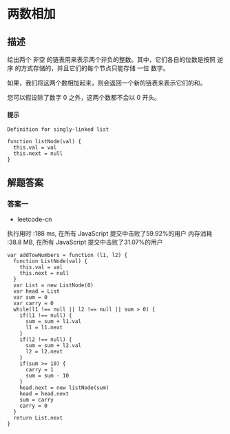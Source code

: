 # 两数相加


## 描述

给出两个 非空 的链表用来表示两个非负的整数。其中，它们各自的位数是按照 逆序 的方式存储的，并且它们的每个节点只能存储 一位 数字。

如果，我们将这两个数相加起来，则会返回一个新的链表来表示它们的和。

您可以假设除了数字 0 之外，这两个数都不会以 0 开头。

#### 提示

```
Definition for singly-linked list

function listNode(val) {
  this.val = val
  this.next = null
}
```


## 解题答案


### 答案一

- leetcode-cn

执行用时 :188 ms, 在所有 JavaScript 提交中击败了59.92%的用户
内存消耗 :38.8 MB, 在所有 JavaScript 提交中击败了31.07%的用户

```
var addTowNumbers = function (l1, l2) {
  function ListNode(val) {
    this.val = val
    this.next = null
  }
  var List = new ListNode(0)
  var head = List
  var sum = 0
  var carry = 0
  while(l1 !== null || l2 !== null || sum > 0) {
    if(l1 !== null) {
      sum = sum + l1.val
      l1 = l1.next
    }
    if(l2 !== null) {
      sum = sum + l2.val
      l2 = l2.next
    }
    if(sum >= 10) {
      carry = 1
      sum = sum - 10
    }
    head.next = new listNode(sum)
    head = head.next
    sum = carry
    carry = 0
  }
  return List.next
}
```

